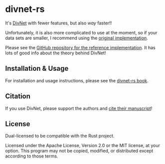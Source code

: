# divnet-rs

It's [DivNet](https://github.com/adw96/DivNet) with fewer features, but also *way* faster!!

Unfortunately, it is also more complicated to use at the moment, so if your data sets are smaller, I recommend using the [original implementation](https://github.com/adw96/DivNet).

Please see the [GitHub repository for the reference implementation](https://github.com/adw96/DivNet).  It has lots of good info about the theory behind DivNet!

## Installation & Usage

For installation and usage instructions, please see the [divnet-rs book](https://mooreryan.github.io/divnet-rs-book/).

## Citation

If you use DivNet, please support the authors and [cite their manuscript](https://doi.org/10.1093/biostatistics/kxaa015)!

## License

Dual-licensed to be compatible with the Rust project.

Licensed under the Apache License, Version 2.0 or the MIT license, at your option. This program may not be copied, modified, or distributed except according to those terms.
